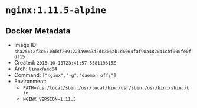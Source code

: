 # `nginx:1.11.5-alpine`

## Docker Metadata

- Image ID: `sha256:2f3c6710d8f2091223a9e43d2dc306ab1d6064faf90a482041cbf900fe0fdf15`
- Created: `2016-10-18T23:41:57.558119615Z`
- Arch: `linux`/`amd64`
- Command: `["nginx","-g","daemon off;"]`
- Environment:
  - `PATH=/usr/local/sbin:/usr/local/bin:/usr/sbin:/usr/bin:/sbin:/bin`
  - `NGINX_VERSION=1.11.5`

